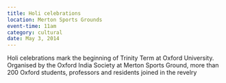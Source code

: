 ```yaml
---
title: Holi celebrations
location: Merton Sports Grounds
event-time: 11am
category: cultural
date: May 3, 2014
---
```


Holi celebrations mark the beginning of Trinity Term at Oxford University.
Organised by the Oxford India Society at Merton Sports Ground, more than
200 Oxford students, professors and residents joined in the revelry

